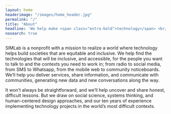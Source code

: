 ```yaml
---
layout: home
headerimage: "/images/home_header.jpg"
permalink: "/"
title: "About"
headline: 'We help make <span class="extra-bold">technology</span> <br/>work for <span class="extra-bold">everyone<span>'
nosearch: true
---
```

SIMLab is a nonprofit with a mission to realize a world where technology helps build societies that are equitable and inclusive. We help find the technologies that will be inclusive, and accessible, for the people you want to talk to and the contexts you need to work in; from radio to social media, from SMS to Whatsapp, from the mobile web to community noticeboards. We’ll help you deliver services, share information, and communicate with communities, generating new data and new conversations along the way.

It won’t always be straightforward, and we’ll help uncover and share honest, difficult lessons. But we draw on social science, systems thinking, and human-centered design approaches, and our ten years of experience implementing technology projects in the world’s most difficult contexts.